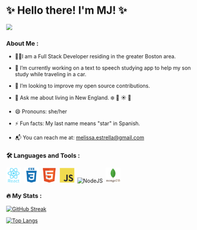 # :sparkles: Hello there!   I'm MJ! ✨


<div id="header">
  <img src="https://i.imgur.com/NGtcVRJ.png"/>
</div>

### About Me :

- 👩‍💻I am a Full Stack Developer residing in the greater Boston area.

- 🔭 I’m currently working on a text to speech studying app to help my son study while traveling in a car.

- 🤔 I’m looking to improve my open source contributions.

- 💬 Ask me about living in New England. ❄️ 🌷 ☀️ 🍂

- 😄 Pronouns: she/her

- ⚡ Fun facts:  My last name means "star" in Spanish.  

- 📬 You can reach me at:    melissa.estrella@gmail.com



### :hammer_and_wrench: Languages and Tools :

<div>
  <img src="https://github.com/devicons/devicon/blob/master/icons/react/react-original-wordmark.svg" title="React" alt="React" width="40" height="40"/>&nbsp;
  <img src="https://github.com/devicons/devicon/blob/master/icons/css3/css3-plain-wordmark.svg"  title="CSS3" alt="CSS" width="40" height="40"/>&nbsp;
  <img src="https://github.com/devicons/devicon/blob/master/icons/html5/html5-original.svg" title="HTML5" alt="HTML" width="40" height="40"/>&nbsp;
  <img src="https://github.com/devicons/devicon/blob/master/icons/javascript/javascript-original.svg" title="JavaScript" alt="JavaScript" width="40" height="40"/>&nbsp;
<!--   <img src="https://cdn.jsdelivr.net/gh/devicons/devicon/icons/express/express-original-wordmark.svg" title="Express" alt="Express" width="40" height="40"/>&nbsp; -->
  <img src="https://cdn.jsdelivr.net/gh/devicons/devicon/icons/nodejs/nodejs-original.svg" title="NodeJS" alt="NodeJS" width="40" height="40"/>&nbsp;
<!--   <img src="https://github.com/devicons/devicon/blob/master/icons/git/git-original-wordmark.svg" title="Git" **alt="Git" width="40" height="40"/> -->
  <img src="https://github.com/devicons/devicon/blob/master/icons/mongodb/mongodb-original-wordmark.svg" title="MongoDB" alt"MongoDB" width="40" height="40"/>&nbsp;
</div>


### :fire: My Stats :

[![GitHub Streak](http://github-readme-streak-stats.herokuapp.com?user=MJE-webdev&theme=tokyonight_duo&date_format=j%20M%5B%20Y%5D&border=7486CC&ring=684191&fire=684191&currStreakLabel=7486CC)](https://git.io/streak-stats)

[![Top Langs](https://github-readme-stats.vercel.app/api/top-langs/?username=MJE-webdev&layout=compact&theme=vision-friendly-dark)](https://github.com/anuraghazra/github-readme-stats)
